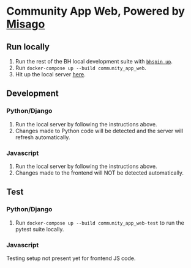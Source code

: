 # Community App Web, Powered by [Misago](https://github.com/rafalp/Misago)

## Run locally
1. Run the rest of the BH local development suite with [`bhspin up`](https://github.com/sleepio/ops-tools/blob/root/README.md#6-up-the-backend).
1. Run `docker-compose up --build community_app_web`.
1. Hit up the local server [here](localhost:8200).


## Development

### Python/Django
1. Run the local server by following the instructions above.
1. Changes made to Python code will be detected and the server will refresh automatically.

### Javascript
1. Run the local server by following the instructions above.
1. Changes made to the frontend will NOT be detected automatically.

## Test

### Python/Django
1. Run `docker-compose up --build community_app_web-test` to run the pytest suite locally.

### Javascript
Testing setup not present yet for frontend JS code.
